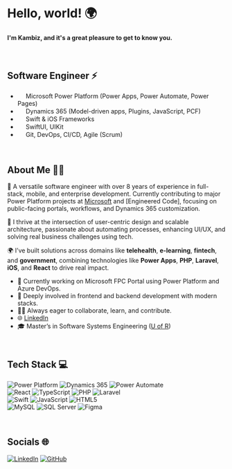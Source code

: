 # Hello, world! 🌍
#### I'm Kambiz, and it's a great pleasure to get to know you.

<br/>

## Software Engineer ⚡

- <img width=15 src="https://img.icons8.com/ios/50/power-platform.png"/> Microsoft Power Platform (Power Apps, Power Automate, Power Pages)
- <img width=15 src="https://img.icons8.com/ios/50/microsoft-dynamics-365.png"/> Dynamics 365 (Model-driven apps, Plugins, JavaScript, PCF)
- <img width=15 src="https://user-images.githubusercontent.com/59176579/155759319-69ca0edf-36dd-4d9d-b7a8-1074b2112e29.png"/> Swift & iOS Frameworks
- <img width=15 src="https://user-images.githubusercontent.com/59176579/158831428-918705d6-4bc3-4456-9e54-8cce2da587d7.png"/> SwiftUI, UIKit
- <img width=15 src="https://user-images.githubusercontent.com/59176579/155759817-9402e32f-adab-452b-a533-c35b18839202.png"/> Git, DevOps, CI/CD, Agile (Scrum)

<br/>

## About Me 👨‍💻

🚀 A versatile software engineer with over 8 years of experience in full-stack, mobile, and enterprise development. Currently contributing to major Power Platform projects at [Microsoft](https://fpc.microsoft.com) and [Engineered Code], focusing on public-facing portals, workflows, and Dynamics 365 customization.

🧠 I thrive at the intersection of user-centric design and scalable architecture, passionate about automating processes, enhancing UI/UX, and solving real business challenges using tech.

🌍 I’ve built solutions across domains like **telehealth**, **e-learning**, **fintech**, and **government**, combining technologies like **Power Apps**, **PHP**, **Laravel**, **iOS**, and **React** to drive real impact.

- 💼 Currently working on Microsoft FPC Portal using Power Platform and Azure DevOps.
- 🧩 Deeply involved in frontend and backend development with modern stacks.
- 🧑‍🏫 Always eager to collaborate, learn, and contribute.
- 🌐 [LinkedIn](https://www.linkedin.com/in/kambiz-dehghani/)
- 🎓 Master’s in Software Systems Engineering ([U of R](https://www.uregina.ca/))

<br/>

## Tech Stack 💻
![Power Platform](https://img.shields.io/badge/Power%20Platform-742774?style=for-the-badge&logo=microsoftpowerpoint&logoColor=white) ![Dynamics 365](https://img.shields.io/badge/Dynamics%20365-003B6F?style=for-the-badge&logo=microsoft&logoColor=white) ![Power Automate](https://img.shields.io/badge/Power%20Automate-0078D4?style=for-the-badge&logo=powerautomate&logoColor=white)  
![React](https://img.shields.io/badge/react-%2320232a.svg?style=for-the-badge&logo=react&logoColor=%2361DAFB) ![TypeScript](https://img.shields.io/badge/typescript-%23007ACC.svg?style=for-the-badge&logo=typescript&logoColor=white) ![PHP](https://img.shields.io/badge/php-%23777BB4.svg?style=for-the-badge&logo=php&logoColor=white) ![Laravel](https://img.shields.io/badge/laravel-%23FF2D20.svg?style=for-the-badge&logo=laravel&logoColor=white)  
![Swift](https://img.shields.io/badge/swift-F54A2A?style=for-the-badge&logo=swift&logoColor=white) ![JavaScript](https://img.shields.io/badge/javascript-%23F7DF1E.svg?style=for-the-badge&logo=javascript&logoColor=black) ![HTML5](https://img.shields.io/badge/html5-%23E34F26.svg?style=for-the-badge&logo=html5&logoColor=white)  
![MySQL](https://img.shields.io/badge/mysql-%2300f.svg?style=for-the-badge&logo=mysql&logoColor=white) ![SQL Server](https://img.shields.io/badge/Microsoft%20SQL%20Server-CC2927?style=for-the-badge&logo=microsoftsqlserver&logoColor=white) ![Figma](https://img.shields.io/badge/Figma-%23F24E1E.svg?style=for-the-badge&logo=figma&logoColor=white)

<br/>

## Socials 🌐  
[![LinkedIn](https://img.shields.io/badge/LinkedIn-%230077B5.svg?logo=linkedin&logoColor=white)](https://linkedin.com/in/kambiz-dehghani) [![GitHub](https://img.shields.io/badge/GitHub-100000?style=for-the-badge&logo=github&logoColor=white)](https://github.com/kambizvb6)


